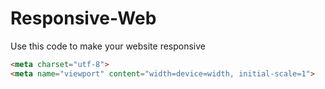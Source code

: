 # Responsive-Web
Use this code to make your website responsive

```html
<meta charset="utf-8">
<meta name="viewport" content="width=device=width, initial-scale=1">
```
